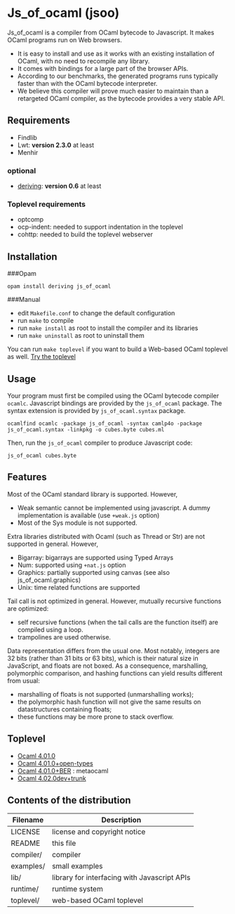 # Js_of_ocaml (jsoo)

Js_of_ocaml is a compiler from OCaml bytecode to Javascript. It makes
OCaml programs run on Web browsers.
  * It is easy to install and use as it works with an existing
    installation of OCaml, with no need to recompile any library.
  * It comes with bindings for a large part of the browser APIs.
  * According to our benchmarks, the generated programs runs typically
    faster than with the OCaml bytecode interpreter.
  * We believe this compiler will prove much easier to maintain than a
    retargeted OCaml compiler, as the bytecode provides a very stable
    API.

## Requirements

  * Findlib
  * Lwt: **version 2.3.0** at least
  * Menhir

### optional
  * [deriving](https://github.com/ocsigen/deriving): **version 0.6** at least

### Toplevel requirements
 * optcomp
 * ocp-indent: needed to support indentation in the toplevel
 * cohttp: needed to build the toplevel webserver

## Installation

###Opam
```
opam install deriving js_of_ocaml
```

###Manual
  * edit `Makefile.conf` to change the default configuration
  * run `make` to compile
  * run `make install` as root to install the compiler
    and its libraries
  * run `make uninstall` as root to uninstall them

You can run `make toplevel` if you want to build a Web-based OCaml
toplevel as well. [Try the toplevel](http://ocsigen.github.io/js_of_ocaml/)

## Usage

Your program must first be compiled using the OCaml bytecode compiler
`ocamlc`.  Javascript bindings are provided by the `js_of_ocaml` package.
The syntax extension is provided by `js_of_ocaml.syntax` package.

```
ocamlfind ocamlc -package js_of_ocaml -syntax camlp4o -package js_of_ocaml.syntax -linkpkg -o cubes.byte cubes.ml
```

Then, run the `js_of_ocaml` compiler to produce Javascript code:

```
js_of_ocaml cubes.byte
```

## Features

Most of the OCaml standard library is supported. However,
  * Weak semantic cannot be implemented using javascript.
    A dummy implementation is available (use `+weak.js` option)
  * Most of the Sys module is not supported.

Extra libraries distributed with Ocaml (such as Thread or Str) are not
supported in general. However,
  * Bigarray: bigarrays are supported using Typed Arrays
  * Num: supported using `+nat.js` option
  * Graphics: partially supported using canvas (see also js_of_ocaml.graphics)
  * Unix: time related functions are supported

Tail call is not optimized in general. However, mutually recursive
functions are optimized:
  * self recursive functions (when the tail calls are the function itself) are
    compiled using a loop.
  * trampolines are used otherwise.

Data representation differs from the usual one.  Most notably,
integers are 32 bits (rather than 31 bits or 63 bits), which is their
natural size in JavaScript, and floats are not boxed.  As a
consequence, marshalling, polymorphic comparison, and hashing
functions can yield results different from usual:
  * marshalling of floats is not supported (unmarshalling works);
  * the polymorphic hash function will not give the same results on
    datastructures containing floats;
  * these functions may be more prone to stack overflow.

## Toplevel
  * [Ocaml 4.01.0](http://ocsigen.github.io/js_of_ocaml/#4.01.0)
  * [Ocaml 4.01.0+open-types](http://ocsigen.github.io/js_of_ocaml/#4.01.0+open-types)
  * [Ocaml 4.01.0+BER](http://ocsigen.github.io/js_of_ocaml/#4.01.0+BER) : metaocaml
  * [Ocaml 4.02.0dev+trunk](http://ocsigen.github.io/js_of_ocaml/#4.02.0dev+trunk)

## Contents of the distribution
| Filename  | Description                                  |
|-----------|----------------------------------------------|
| LICENSE   | license and copyright notice                 |
| README    | this file                                    |
| compiler/ | compiler                                     |
| examples/ | small examples                               |
| lib/      | library for interfacing with Javascript APIs |
| runtime/  | runtime system                               |
| toplevel/ | web-based OCaml toplevel                     |

